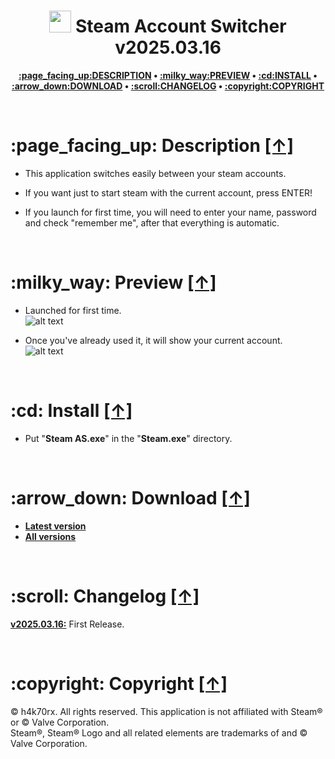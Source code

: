 <h1 align="center"><img src="https://raw.githubusercontent.com/kpuc313/steam-account-switcher/master/icon.ico" width="35px" height="35px"> Steam Account Switcher v2025.03.16</h1>
<p align="center"><b><a href="#page_facing_up-description-">:page_facing_up:DESCRIPTION</a> • <a href="#milky_way-preview-">:milky_way:PREVIEW</a> • <a href="#cd-install-">:cd:INSTALL</a> • <a href="#arrow_down-download-">:arrow_down:DOWNLOAD</a> • <a href="#scroll-changelog-">:scroll:CHANGELOG</a> • <a href="#copyright-copyright-">:copyright:COPYRIGHT</a></b></p>

<br />

<h1>:page_facing_up: Description <a href="#-steam-account-switcher-v20250316" title="Go to Navigation">[↑]</a></h1>

* This application switches easily between your steam accounts.

* If you want just to start steam with the current account, press ENTER!

* If you launch for first time, you will need to enter your name, password and check "remember me", after that everything is automatic.

<br />

<h1>:milky_way: Preview <a href="#-steam-account-switcher-v20250316" title="Go to Navigation">[↑]</a></h1>

* Launched for first time.<br />
![alt text](https://raw.githubusercontent.com/kpuc313/steam-account-switcher/master/preview/preview_01.png)

* Once you've already used it, it will show your current account.<br />
![alt text](https://raw.githubusercontent.com/kpuc313/steam-account-switcher/master/preview/preview_02.png)

<br />

<h1>:cd: Install <a href="#-steam-account-switcher-v20250316" title="Go to Navigation">[↑]</a></h1>

* Put "<b>Steam AS.exe</b>" in the "<b>Steam.exe</b>" directory.

<br />

<h1>:arrow_down: Download <a href="#-steam-account-switcher-v20250316" title="Go to Navigation">[↑]</a></h1>

* <b>[Latest version](https://github.com/kpuc313/steam-account-switcher/releases/tag/v2025.03.16 "Latest version")</b>
* <b>[All versions](https://github.com/kpuc313/steam-account-switcher/releases "All versions")</b>

<br />

<h1>:scroll: Changelog <a href="#-steam-account-switcher-v20250316" title="Go to Navigation">[↑]</a></h1>

<b>[v2025.03.16:](https://github.com/kpuc313/steam-account-switcher/releases/tag/v2025.03.16 "Latest version")</b>	First Release.

<br />

<h1>:copyright: Copyright <a href="#-steam-account-switcher-v20250316" title="Go to Navigation">[↑]</a></h1>

© h4k70rx. All rights reserved. This application is not affiliated with Steam® or © Valve Corporation.<br />
Steam®, Steam® Logo and all related elements are trademarks of and © Valve Corporation.
